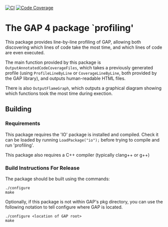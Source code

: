 [![CI](https://github.com/gap-packages/profiling/actions/workflows/CI.yml/badge.svg)](https://github.com/gap-packages/profiling/actions/workflows/CI.yml)
[![Code Coverage](https://codecov.io/github/gap-packages/profiling/coverage.svg?branch=master&token=)](https://codecov.io/gh/gap-packages/profiling)

# The GAP 4 package `profiling'

This package provides line-by-line profiling of GAP, allowing
both discovering which lines of code take the most time, and
which lines of code are even executed.

The main function provided by this package is
`OutputAnnotatedCodeCoverageFiles`, which takes a previously
generated profile (using `ProfileLineByLine` or `CoverageLineByLine`,
both provided by the GAP library), and outputs human-readable
HTML files.

There is also `OutputFlameGraph`, which outputs a graphical diagram
showing which functions took the most time during exection.

## Building

### Requirements

This package requires the 'IO' package is installed and compiled.
Check it can be loaded by running `LoadPackage("io");` before trying
to compile and run 'profiling'.

This package also requires a C++ compiler (typically clang++ or g++)

### Build Instructions For Release

The package should be built using the commands:

    ./configure
    make

Optionally, if this package is not within GAP's pkg directory,
you can use the following notation to tell configure where GAP
is located.

    ./configure <location of GAP root>
    make
